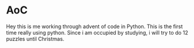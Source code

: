 # AoC

Hey this is me working through advent of code in Python. This is the first time really using python. Since i am occupied by studying, i will try to do 12 puzzles until Christmas.
